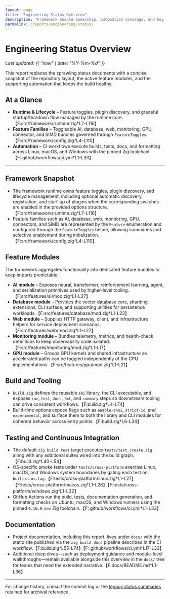 ```yaml
---
layout: page
title: "Engineering Status Overview"
description: "Framework module ownership, automation coverage, and key build targets"
permalink: /reports/engineering-status/
---
```


# Engineering Status Overview

_Last updated: {{ "now" | date: "%Y-%m-%d" }}_

This report replaces the sprawling status documents with a concise snapshot of the repository layout, the active feature modules,
and the supporting automation that keeps the build healthy.

## At a Glance
- **Runtime & Lifecycle** – Feature toggles, plugin discovery, and graceful startup/teardown flow managed by the runtime core.【F:src/framework/runtime.zig†L7-L116】
- **Feature Families** – Toggleable AI, database, web, monitoring, GPU, connector, and SIMD bundles governed through `FeatureToggles`.【F:src/framework/config.zig†L4-L110】
- **Automation** – CI workflows execute builds, tests, docs, and formatting across Linux, macOS, and Windows with the pinned Zig toolchain.【F:.github/workflows/ci.yml†L1-L33】

---

## Framework Snapshot
- The framework runtime owns feature toggles, plugin discovery, and lifecycle management, including optional automatic discovery, registration, and start-up of plugins when the corresponding switches are enabled in the provided options structure.【F:src/framework/runtime.zig†L7-L116】
- Feature families such as AI, database, web, monitoring, GPU, connectors, and SIMD are represented by the `Feature` enumeration and configured through the `FeatureToggles` helper, allowing summaries and selective enablement during initialization.【F:src/framework/config.zig†L4-L110】

## Feature Modules
The framework aggregates functionality into dedicated feature bundles to keep imports predictable:

- **AI module** – Exposes neural, transformer, reinforcement learning, agent, and serialization primitives used by higher-level tooling.【F:src/features/ai/mod.zig†L1-L27】
- **Database module** – Provides the vector database core, sharding extensions, CLI surface, and supporting utilities for persistence workloads.【F:src/features/database/mod.zig†L1-L23】
- **Web module** – Supplies HTTP gateway, client, and infrastructure helpers for service deployment scenarios.【F:src/features/web/mod.zig†L1-L27】
- **Monitoring module** – Bundles telemetry, metrics, and health-check definitions to keep observability code isolated.【F:src/features/monitoring/mod.zig†L1-L17】
- **GPU module** – Groups GPU kernels and shared infrastructure so accelerated paths can be toggled independently of the CPU implementations.【F:src/features/gpu/mod.zig†L1-L21】

## Build and Tooling
- `build.zig` defines the reusable `abi` library, the CLI executable, and exposes `run`, `test`, `docs`, `fmt`, and `summary` steps so downstream tooling can drive consistent workflows.【F:build.zig†L4-L74】
- Build-time options expose flags such as `enable-ansi`, `strict-io`, and `experimental`, and surface them to both the library and CLI modules for coherent behavior across entry points.【F:build.zig†L6-L34】

## Testing and Continuous Integration
- The default `zig build test` target executes `tests/test_create.zig` along with any additional suites wired into the build graph.【F:build.zig†L40-L54】
- OS-specific smoke tests under `tests/cross-platform` exercise Linux, macOS, and Windows system boundaries by gating each test on `builtin.os.tag`.【F:tests/cross-platform/linux.zig†L1-L27】【F:tests/cross-platform/macos.zig†L1-L26】【F:tests/cross-platform/windows.zig†L1-L32】
- GitHub Actions run the build, tests, documentation generation, and formatting checks on Ubuntu, macOS, and Windows runners using the pinned `0.16.0-dev` Zig toolchain.【F:.github/workflows/ci.yml†L1-L33】

## Documentation
- Project documentation, including this report, lives under `docs/` with the static site published via the `zig build docs` pipeline described in the CI workflow.【F:build.zig†L55-L74】【F:.github/workflows/ci.yml†L17-L33】
- Additional deep dives—such as deployment guidance and module-level walkthroughs—remain available alongside this overview in the `docs/` tree for teams that need the extended narrative.【F:docs/README.md†L1-L36】

---

For change history, consult the commit log or the [legacy status summaries](../../CROSS_PLATFORM_TESTING_GUIDE.md) retained for archival reference.
